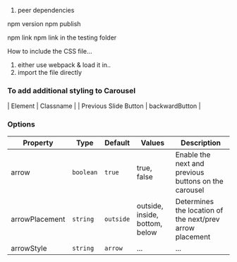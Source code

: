 1. peer dependencies


npm version
npm publish


npm link
npm link <pkg-name> in the testing folder


How to include the CSS file...
1. either use webpack & load it in..
2. import the file directly

### To add additional styling to Carousel

| Element | Classname |
| Previous Slide Button | backwardButton |

### Options

| Property | Type | Default | Values | Description |
| -------- | ---- | ------- | ------ | ----------- |
| arrow | `boolean` | `true` | true, false | Enable the next and previous buttons on the carousel |
| arrowPlacement | `string` | `outside` | outside, inside, bottom, below | Determines the location of the next/prev arrow placement |
| arrowStyle | `string` | `arrow` | ... | ... |